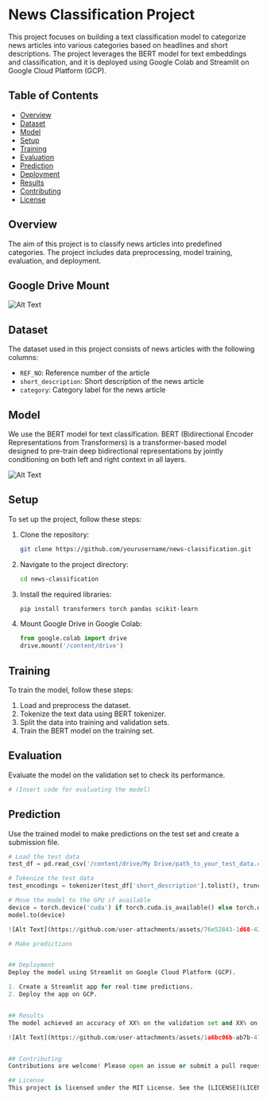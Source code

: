 
# News Classification Project

This project focuses on building a text classification model to categorize news articles into various categories based on headlines and short descriptions. The project leverages the BERT model for text embeddings and classification, and it is deployed using Google Colab and Streamlit on Google Cloud Platform (GCP).

## Table of Contents
- [Overview](#overview)
- [Dataset](#dataset)
- [Model](#model)
- [Setup](#setup)
- [Training](#training)
- [Evaluation](#evaluation)
- [Prediction](#prediction)
- [Deployment](#deployment)
- [Results](#results)
- [Contributing](#contributing)
- [License](#license)

## Overview
The aim of this project is to classify news articles into predefined categories. The project includes data preprocessing, model training, evaluation, and deployment.

## Google Drive Mount

![Alt Text](https://github.com/user-attachments/assets/de36af7a-8155-43ba-8cbb-7280cd40a1d8)


## Dataset
The dataset used in this project consists of news articles with the following columns:
- `REF_NO`: Reference number of the article
- `short_description`: Short description of the news article
- `category`: Category label for the news article

## Model
We use the BERT model for text classification. BERT (Bidirectional Encoder Representations from Transformers) is a transformer-based model designed to pre-train deep bidirectional representations by jointly conditioning on both left and right context in all layers.

![Alt Text](https://github.com/user-attachments/assets/02888063-e095-433e-bb45-9902c98aab9f)

## Setup
To set up the project, follow these steps:

1. Clone the repository:
    ```sh
    git clone https://github.com/yourusername/news-classification.git
    ```

2. Navigate to the project directory:
    ```sh
    cd news-classification
    ```

3. Install the required libraries:
    ```sh
    pip install transformers torch pandas scikit-learn
    ```

4. Mount Google Drive in Google Colab:
    ```python
    from google.colab import drive
    drive.mount('/content/drive')
    ```

## Training
To train the model, follow these steps:

1. Load and preprocess the dataset.
2. Tokenize the text data using BERT tokenizer.
3. Split the data into training and validation sets.
4. Train the BERT model on the training set.


## Evaluation
Evaluate the model on the validation set to check its performance.

```python
# (Insert code for evaluating the model)
```

## Prediction
Use the trained model to make predictions on the test set and create a submission file.

```python
# Load the test data
test_df = pd.read_csv('/content/drive/My Drive/path_to_your_test_data.csv')

# Tokenize the test data
test_encodings = tokenizer(test_df['short_description'].tolist(), truncation=True, padding=True, max_length=512, return_tensors='pt')

# Move the model to the GPU if available
device = torch.device('cuda') if torch.cuda.is_available() else torch.device('cpu')
model.to(device)

![Alt Text](https://github.com/user-attachments/assets/76e52843-1d68-42ce-a408-cf42e76be071)

# Make predictions


## Deployment
Deploy the model using Streamlit on Google Cloud Platform (GCP).

1. Create a Streamlit app for real-time predictions.
2. Deploy the app on GCP.


## Results
The model achieved an accuracy of XX% on the validation set and XX% on the test set.

![Alt Text](https://github.com/user-attachments/assets/1a6bc06b-ab7b-47f2-9507-7cfa1e889a0f)


## Contributing
Contributions are welcome! Please open an issue or submit a pull request for any improvements or new features.

## License
This project is licensed under the MIT License. See the [LICENSE](LICENSE) file for details.
```





